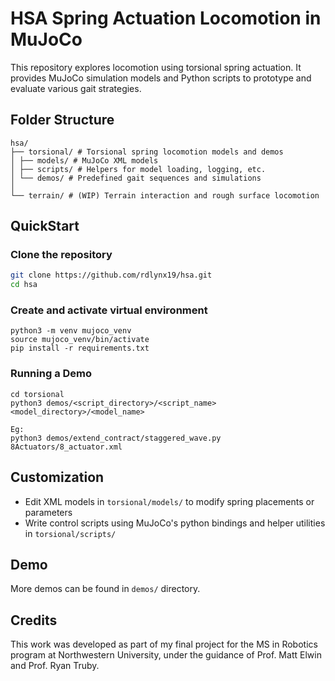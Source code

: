 # HSA Spring Actuation Locomotion in MuJoCo

This repository explores locomotion using torsional spring actuation. It provides MuJoCo simulation models and Python scripts to prototype and evaluate various gait strategies.

## Folder Structure
```
hsa/
├── torsional/ # Torsional spring locomotion models and demos
│ ├── models/ # MuJoCo XML models
│ ├── scripts/ # Helpers for model loading, logging, etc.
│ └── demos/ # Predefined gait sequences and simulations
│
└── terrain/ # (WIP) Terrain interaction and rough surface locomotion
```

## QuickStart

### Clone the repository
```bash
git clone https://github.com/rdlynx19/hsa.git
cd hsa
```

### Create and activate virtual environment
```
python3 -m venv mujoco_venv
source mujoco_venv/bin/activate
pip install -r requirements.txt
```

### Running a Demo
```
cd torsional
python3 demos/<script_directory>/<script_name> <model_directory>/<model_name>

Eg:
python3 demos/extend_contract/staggered_wave.py 8Actuators/8_actuator.xml
```

## Customization
- Edit XML models in `torsional/models/` to modify spring placements or parameters
- Write control scripts using MuJoCo's python bindings and helper utilities in `torsional/scripts/`

## Demo

More demos can be found in `demos/` directory.


## Credits 
This work was developed as part of my final project for the MS in Robotics program at Northwestern University, under the guidance of Prof. Matt Elwin and Prof. Ryan Truby.
